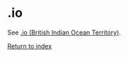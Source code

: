 # \.io<a name="io-xref"></a>

See [\.io \(British Indian Ocean Territory\)](io.md)\.

[Return to index](registrar-tld-list.md#index)